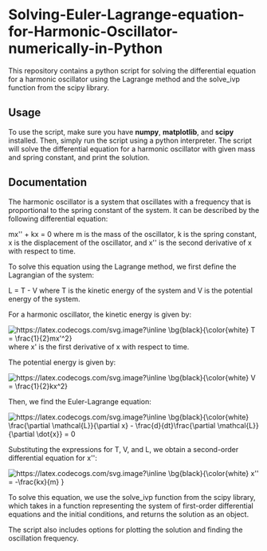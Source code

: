 # Solving-Euler-Lagrange-equation-for-Harmonic-Oscillator-numerically-in-Python
This repository contains a python script for solving the differential equation for a harmonic oscillator using the Lagrange method and the solve_ivp function from the scipy library.

## Usage
To use the script, make sure you have **numpy**, **matplotlib**, and **scipy** installed. Then, simply run the script using a python interpreter. The script will solve the differential equation for a harmonic oscillator with given mass and spring constant, and print the solution.

## Documentation
The harmonic oscillator is a system that oscillates with a frequency that is proportional to the spring constant of the system. It can be described by the following differential equation:

mx'' + kx = 0
where m is the mass of the oscillator, k is the spring constant, x is the displacement of the oscillator, and x'' is the second derivative of x with respect to time.

To solve this equation using the Lagrange method, we first define the Lagrangian of the system:

L = T - V
where T is the kinetic energy of the system and V is the potential energy of the system.

For a harmonic oscillator, the kinetic energy is given by:

<img src="https://latex.codecogs.com/svg.image?\inline&space;\bg{black}{\color{white}&space;T&space;=&space;\frac{1}{2}mx'^2}&space;" title="https://latex.codecogs.com/svg.image?\inline \bg{black}{\color{white} T = \frac{1}{2}mx'^2} " />
where x' is the first derivative of x with respect to time.

The potential energy is given by:

<img src="https://latex.codecogs.com/svg.image?\inline&space;\bg{black}{\color{white}&space;V&space;=&space;\frac{1}{2}kx^2}&space;" title="https://latex.codecogs.com/svg.image?\inline \bg{black}{\color{white} V = \frac{1}{2}kx^2} " />

Then, we find the Euler-Lagrange equation:

<img src="https://latex.codecogs.com/svg.image?\inline&space;\bg{black}{\color{white}&space;\frac{\partial&space;\mathcal{L}}{\partial&space;x}&space;-&space;\frac{d}{dt}\frac{\partial&space;\mathcal{L}}{\partial&space;\dot{x}}&space;=&space;0&space;" title="https://latex.codecogs.com/svg.image?\inline \bg{black}{\color{white} \frac{\partial \mathcal{L}}{\partial x} - \frac{d}{dt}\frac{\partial \mathcal{L}}{\partial \dot{x}} = 0 " />

Substituting the expressions for T, V, and L, we obtain a second-order differential equation for x'':

<img src="https://latex.codecogs.com/svg.image?\inline&space;\bg{black}{\color{white}&space;x''&space;=&space;-\frac{kx}{m}&space;}&space;" title="https://latex.codecogs.com/svg.image?\inline \bg{black}{\color{white} x'' = -\frac{kx}{m} } " />

To solve this equation, we use the solve_ivp function from the scipy library, which takes in a function representing the system of first-order differential equations and the initial conditions, and returns the solution as an object.

The script also includes options for plotting the solution and finding the oscillation frequency.
